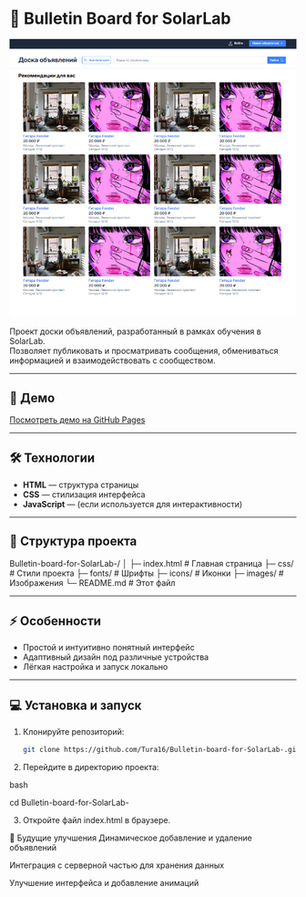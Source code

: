# 📰 Bulletin Board for SolarLab

![Project Banner](./images/Prew.png) 

Проект доски объявлений, разработанный в рамках обучения в SolarLab.  
Позволяет публиковать и просматривать сообщения, обмениваться информацией и взаимодействовать с сообществом.

---

## 🚀 Демо

[Посмотреть демо на GitHub Pages](https://tura16.github.io/Bulletin-board-for-SolarLab-/)  


---

## 🛠️ Технологии

- **HTML** — структура страницы  
- **CSS** — стилизация интерфейса  
- **JavaScript** — (если используется для интерактивности)

---

## 📂 Структура проекта

Bulletin-board-for-SolarLab-/
│
├─ index.html # Главная страница
├─ css/ # Стили проекта
├─ fonts/ # Шрифты
├─ icons/ # Иконки
├─ images/ # Изображения
└─ README.md # Этот файл

---

## ⚡ Особенности

- Простой и интуитивно понятный интерфейс  
- Адаптивный дизайн под различные устройства  
- Лёгкая настройка и запуск локально  

---

## 💻 Установка и запуск

1. Клонируйте репозиторий:

   ```bash
   git clone https://github.com/Tura16/Bulletin-board-for-SolarLab-.git


2. Перейдите в директорию проекта:

bash

cd Bulletin-board-for-SolarLab-

3. Откройте файл index.html в браузере.

📌 Будущие улучшения
Динамическое добавление и удаление объявлений

Интеграция с серверной частью для хранения данных

Улучшение интерфейса и добавление анимаций

